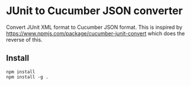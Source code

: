 # JUnit to Cucumber JSON converter

Convert JUnit XML format to Cucumber JSON format. This is inspired by https://www.npmjs.com/package/cucumber-junit-convert which does the reverse of this.


## Install
```
npm install
npm install -g .
```


